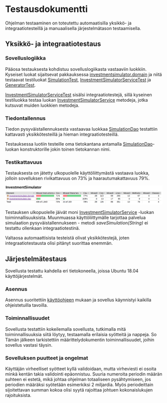 # Testausdokumentti

Ohjelman testaaminen on toteutettu automaatisilla yksikkö- ja integraatiotesteillä ja manuaalisella järjestelmätason testaamisella.

## Yksikkö- ja integraatiotestaus

### Sovelluslogiikka

Pääosa testauksesta kohdistuu sovelluslogiikasta vastaaviin luokkiin. Kyseiset luokat sijaitsevat pakkauksessa  [investmentsimulator.domain](https://github.com/JoakimJoensuu/ot-harjoitustyo/blob/master/src/main/java/investmentsimulator/domain/) ja niitä testaavat testiluokat [SimulationTest](https://github.com/JoakimJoensuu/ot-harjoitustyo/blob/master/src/test/java/InvestmentSimulator/SimulationTest.java), [InvestmentSimulatorServiceTest](https://github.com/JoakimJoensuu/ot-harjoitustyo/blob/master/src/test/java/InvestmentSimulator/InvestmentSimulatorServiceTest.java) ja [GeneratorTest](https://github.com/JoakimJoensuu/ot-harjoitustyo/blob/master/src/test/java/InvestmentSimulator/GeneratorTest.java).

[InvestmentSimulatorServiceTest](https://github.com/JoakimJoensuu/ot-harjoitustyo/blob/master/src/test/java/InvestmentSimulator/InvestmentSimulatorServiceTest.java) sisälsi integraatiotestejä, sillä kyseinen testiluokka testaa luokan [InvestmentSimulatorService](https://github.com/JoakimJoensuu/ot-harjoitustyo/blob/master/src/main/java/investmentsimulator/domain/InvestmentSimulatorService.java) metodeja, jotka kutsuvat muiden luokkien metodeja.

### Tiedontallennus

Tiedon pysyväistallennuksesta vastaavaa luokkaa 
[SimulationDao](https://github.com/JoakimJoensuu/ot-harjoitustyo/blob/master/src/main/java/investmentsimulator/dao/SimulationDao.java) testattiin kattavasti yksikkötesteillä ja hieman integraatiotesteillä.

Testauksessa luotiin testeille oma tietokantana antamalla [SimulationDao](https://github.com/JoakimJoensuu/ot-harjoitustyo/blob/master/src/main/java/investmentsimulator/dao/SimulationDao.java)-luokan konstruktorille jokin toinen tietokannan nimi.

### Testikattavuus

Testauksesta on jätetty ulkopuolelle käyttöliittymästä vastaava luokka, jolloin sovelluksen rivikattavuus on 73% ja haarautumakattavuus 79%.

<img src="https://raw.githubusercontent.com/JoakimJoensuu/ot-harjoitustyo/master/dokumentaatio/kuvat/jacococReport.png" width="900">

Testauksen ulkopuolelle jäivät moni [InvestmentSimulatorService](https://github.com/JoakimJoensuu/ot-harjoitustyo/blob/master/src/main/java/investmentsimulator/domain/InvestmentSimulatorService.java) -luokan toiminnallisuuksista. Muunmuassa käyttöliittymälle tarjottaa palvelua simulaation pysyväistallennukseen - metodi _saveSimulation(String)_ ei testattu ollenkaan integraatiotestinä.

Valtaosa automaattisista testeistä olivat yksikkötestejä, joten integraatiotestausta olisi pitänyt suorittaa enemmän.

## Järjestelmätestaus

Sovellusta testattu kahdella eri tietokoneella, joissa Ubuntu 18.04 käyttöjärjestelmät.

### Asennus

Asennus suoritettiin [käyttöohjeen](https://github.com/JoakimJoensuu/ot-harjoitustyo/blob/master/dokumentaatio/kayttoohje.md) mukaan ja sovellus käynnistyi kaikilla ohjeistetuilla tavoilla.

### Toiminnallisuudet 

Sovellusta testattiin kokeilemalla sovellusta, tutkimalla mitä toiminnallisuuksia siitä löytyy, testaamalla erilaisia syötteitä ja nappeja. So Tämän jälkeen tarkistettiin määrittelydokumentin toiminnallisuudet, joihin sovellus vastasi täysin.

### Sovelluksen puutteet ja ongelmat

Käyttäjän virheelliset syötteet kyllä validoidaan, mutta virheviesti ei osoita minkä kentän takia validointi epäonnistuu. Suuria numeroita periodin määrän suhteen ei estetä, mikä johtaa ohjelman totaaliseen pysähtymiseen, jos periodien määräksi syötetään esimerkiksi 2 miljardia. Myös periodeittain sijoitettavan summan kokoa olisi syytä rajoittaa johtuen kokonaislukujen rajoituksista.